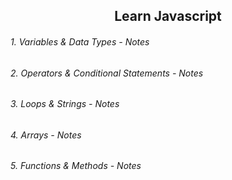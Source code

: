 <h2 align="center"> Learn Javascript </h2>

<h6> 1. Variables & Data Types - <a style="text-decoration:none" href="" >Notes</a></h6>

<h6> 2. Operators & Conditional Statements - <a style="text-decoration:none" href="" >Notes</a> </h6>

<h6> 3. Loops & Strings - <a style="text-decoration:none" href="" >Notes</a> </h6>

<h6>4. Arrays - <a style="text-decoration:none" href="">Notes</a> </h6>

<h6>5. Functions & Methods - <a style="text-decoration:none" href="">Notes</a> </h6>
